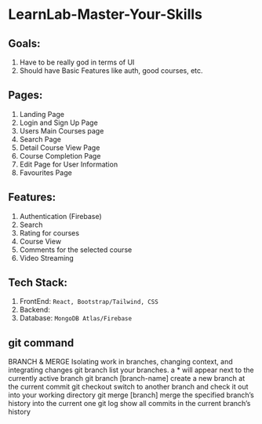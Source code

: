 # LearnLab-Master-Your-Skills

## Goals:
1. Have to be really god in terms of UI
2. Should have Basic Features like auth, good courses, etc.

## Pages:
1. Landing Page 
2. Login and Sign Up Page
3. Users Main Courses page  
4. Search Page 
5. Detail Course View Page
6. Course Completion Page 
7. Edit Page for User Information
8. Favourites Page


## Features:
1. Authentication (Firebase)
2. Search 
3. Rating for courses 
4. Course View 
5. Comments for the selected course 
6. Video Streaming


## Tech Stack:

1. FrontEnd: `React, Bootstrap/Tailwind, CSS`
2. Backend: 
3. Database: `MongoDB Atlas/Firebase`


## git command

BRANCH & MERGE Isolating work in branches, changing context, and integrating changes
git branch  list your branches. a * will appear next to the currently active branch
git branch [branch-name] create a new branch at the current commit
git checkout switch to another branch and check it out into your working directory
git merge [branch] merge the specified branch’s history into the current one git log show all commits in the current branch’s history
